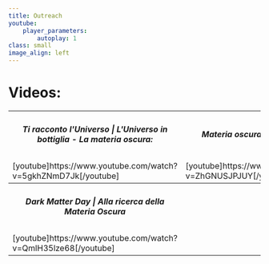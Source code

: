 ```yaml
---
title: Outreach
youtube:
    player_parameters:
        autoplay: 1
class: small
image_align: left
---
```


Videos:
===
<table>
    <tr>
        <th width="33%">
            <h5>Ti racconto l'Universo | L'Universo in bottiglia - La materia oscura:</h5>
        </th>
        <th width="33%">
            <h5>Materia oscura | Particelle Brutte:</h5>
        </th>
        <th width="33%">
            <h5>Intervista divulgativa con Matteo Duranti</h5>
        </th>
    </tr>
    <tr>
        <td width="33%">
            [youtube]https://www.youtube.com/watch?v=5gkhZNmD7Jk[/youtube]
        </td>
        <td width="33%">
            [youtube]https://www.youtube.com/watch?v=ZhGNUSJPJUY[/youtube]
        </td>
        <td width="33%">
            [youtube]https://www.youtube.com/watch?v=28T-wmsZXkE[/youtube]
        </td>
    </tr>
    <tr>
        <th width="33%">
            <h5>Dark Matter Day | Alla ricerca della Materia Oscura</h5>
        </th>
        <th width="33%"></th>
        <th width="33%"></th>
    </tr>
    <tr>
        <td width="33%">
            [youtube]https://www.youtube.com/watch?v=QmlH35lze68[/youtube]
      </td>
        <td width="33%"></td>
        <td width="33%"></td>
    </tr>
</table>